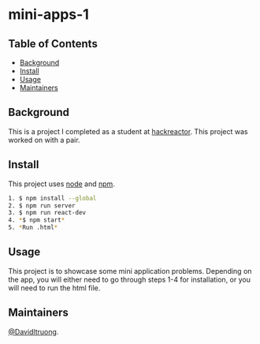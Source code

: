 # mini-apps-1

## Table of Contents

- [Background](#background)
- [Install](#install)
- [Usage](#usage)
- [Maintainers](#maintainers)

## Background

This is a project I completed as a student at [hackreactor](http://hackreactor.com). This project was worked on with a pair.

## Install

This project uses [node](http://nodejs.org) and [npm](https://npmjs.com).

```sh
1. $ npm install --global
2. $ npm run server
3. $ npm run react-dev
4. *$ npm start*
5. *Run .html*
```

## Usage

This project is to showcase some mini application problems. Depending on the app, you will either need to go through steps 1-4 for installation, or you will need to run the html file.


## Maintainers

[@Davidltruong](https://github.com/davidltruong).
